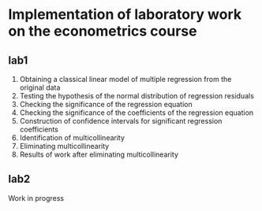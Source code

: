 # Implementation of laboratory work on the econometrics course

## lab1 
1. Obtaining a classical linear model of multiple regression from the original data
2. Testing the hypothesis of the normal distribution of regression residuals
3. Сhecking the significance of the regression equation 
4. Сhecking the significance of the coefficients of the regression equation
5. Сonstruction of confidence intervals for significant regression coefficients 
6. Identification of multicollinearity
7. Eliminating multicollinearity
8. Results of work after eliminating multicollinearity 

## lab2

Work in progress
